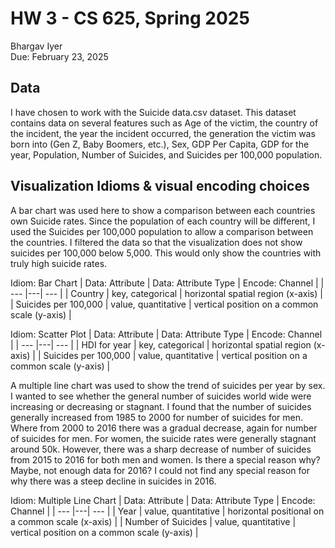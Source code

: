 # HW 3 - CS 625, Spring 2025

Bhargav Iyer  
Due: February 23, 2025

## Data

I have chosen to work with the Suicide data.csv dataset.  This dataset contains data on several features such as Age of the victim, the country of the incident, the year the incident occurred, the generation the victim was born into (Gen Z, Baby Boomers, etc.), Sex, GDP Per Capita, GDP for the year, Population, Number of Suicides, and Suicides per 100,000 population.

## Visualization Idioms & visual encoding choices

A bar chart was used here to show a comparison between each countries own Suicide rates.  Since the population of each country will be different, I used the Suicides per 100,000 population to allow a comparison between the countries.  I filtered the data so that the visualization does not show suicides per 100,000 below 5,000.  This would only show the countries with truly high suicide rates.

Idiom: Bar Chart
| Data: Attribute | Data: Attribute Type  | Encode: Channel | 
| --- |---| --- |
| Country | key, categorical | horizontal spatial region (x-axis) |
| Suicides per 100,000 | value, quantitative | vertical position on a common scale (y-axis) |

Idiom: Scatter Plot
| Data: Attribute | Data: Attribute Type  | Encode: Channel | 
| --- |---| --- |
| HDI for year | key, categorical | horizontal spatial region (x-axis) |
| Suicides per 100,000 | value, quantitative | vertical position on a common scale (y-axis) |

A multiple line chart was used to show the trend of suicides per year by sex.  I wanted to see whether the general number of suicides world wide were increasing or decreasing or stagnant.  I found that the number of suicides generally increased from 1985 to 2000 for number of suicides for men.  Where from 2000 to 2016 there was a gradual decrease, again for number of suicides for men.  For women, the suicide rates were generally stagnant around 50k.  However, there was a sharp decrease of number of suicides from 2015 to 2016 for both men and women.  Is there a special reason why? Maybe, not enough data for 2016?  I could not find any special reason for why there was a steep decline in suicides in 2016.

Idiom: Multiple Line Chart
| Data: Attribute | Data: Attribute Type  | Encode: Channel | 
| --- |---| --- |
| Year | value, quantitative | horizontal positional on a common scale (x-axis) |
| Number of Suicides | value, quantitative | vertical position on a common scale (y-axis) |


